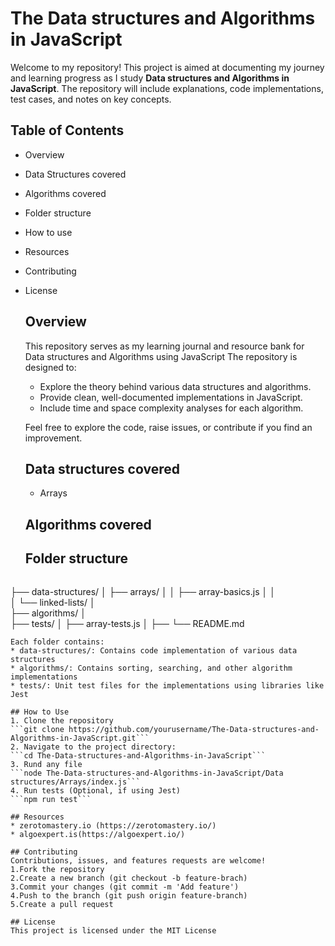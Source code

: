 # The Data structures and Algorithms in JavaScript

Welcome to my repository! This project is aimed at documenting my journey and learning progress as I study 
**Data structures and Algorithms in JavaScript**. The repository will include explanations, code 
implementations, test cases, and notes on key concepts.

## Table of Contents
* Overview
* Data Structures covered
* Algorithms covered
* Folder structure
* How to use
* Resources
* Contributing
* License

  ## Overview
  This repository serves as my learning journal and resource bank for Data structures and Algorithms using JavaScript
  The repository is designed to:
  * Explore the theory behind various data structures and algorithms.
  * Provide clean, well-documented implementations in JavaScript.
  * Include time and space complexity analyses for each algorithm.

  Feel free to explore the code, raise issues, or contribute if you find an improvement.

  ## Data structures covered
  * Arrays
 
  ## Algorithms covered

  ## Folder structure
  ```
├── data-structures/
│   ├── arrays/
│   │   ├── array-basics.js
│   │   
│   └── linked-lists/
│     
├── algorithms/
│  
├── tests/
│   ├── array-tests.js
│   ├── 
└── README.md
```
Each folder contains:
* data-structures/: Contains code implementation of various data structures
* algorithms/: Contains sorting, searching, and other algorithm implementations
* tests/: Unit test files for the implementations using libraries like Jest

## How to Use
1. Clone the repository
```git clone https://github.com/yourusername/The-Data-structures-and-Algorithms-in-JavaScript.git```
2. Navigate to the project directory:
```cd The-Data-structures-and-Algorithms-in-JavaScript```
3. Rund any file
```node The-Data-structures-and-Algorithms-in-JavaScript/Data structures/Arrays/index.js```
4. Run tests (Optional, if using Jest)
```npm run test```

## Resources
* zerotomastery.io (https://zerotomastery.io/)
* algoexpert.is(https://algoexpert.io/)

## Contributing
Contributions, issues, and features requests are welcome!
1.Fork the repository
2.Create a new branch (git checkout -b feature-brach)
3.Commit your changes (git commit -m 'Add feature')
4.Push to the branch (git push origin feature-branch)
5.Create a pull request

## License
This project is licensed under the MIT License

  
